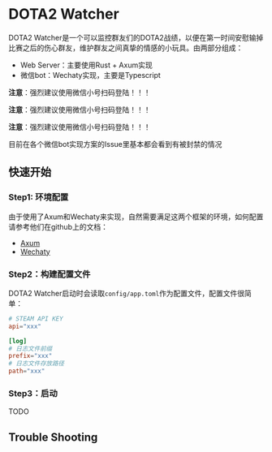 # DOTA2 Watcher
DOTA2 Watcher是一个可以监控群友们的DOTA2战绩，以便在第一时间安慰输掉比赛之后的伤心群友，维护群友之间真挚的情感的小玩具。由两部分组成：

+ Web Server：主要使用Rust + Axum实现
+ 微信bot：Wechaty实现，主要是Typescript

**注意**：强烈建议使用微信小号扫码登陆！！！

**注意**：强烈建议使用微信小号扫码登陆！！！

**注意**：强烈建议使用微信小号扫码登陆！！！

目前在各个微信bot实现方案的Issue里基本都会看到有被封禁的情况

## 快速开始

### Step1: 环境配置
由于使用了Axum和Wechaty来实现，自然需要满足这两个框架的环境，如何配置请参考他们在github上的文档：
+ [Axum](https://github.com/tokio-rs/axum)
+ [Wechaty](https://github.com/wechaty/wechaty)

### Step2：构建配置文件
DOTA2 Watcher启动时会读取`config/app.toml`作为配置文件，配置文件很简单：

```toml
# STEAM API KEY
api="xxx"

[log]
# 日志文件前缀
prefix="xxx"
# 日志文件存放路径
path="xxx"
```

### Step3：启动

TODO

## Trouble Shooting
